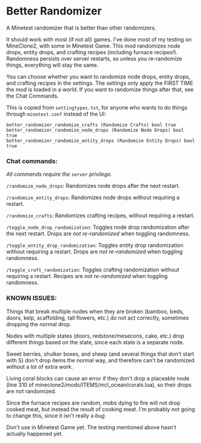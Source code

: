 # Better Randomizer
A Minetest randomizer that is better than other randomizers.

It should work with most (if not all) games. I've done most of my testing on MineClone2, with some in Minetest Game. This mod randomizes node drops, entity drops, and crafting recipes (including furnace recipes!). Randomness persists over server restarts, so unless you re-randomize things, everything will stay the same.

You can choose whether you want to randomize node drops, entity drops, and crafting recipes in the settings. The settings only apply the FIRST TIME the mod is loaded in a world. If you want to randomize things after that, see the Chat Commands.

This is copied from `settingtypes.txt`, for anyone who wants to do things through `minetest.conf` instead of the UI:
```
better_randomizer_randomize_crafts (Randomize Crafts) bool true
better_randomizer_randomize_node_drops (Randomize Node Drops) bool true
better_randomizer_randomize_entity_drops (Randomize Entity Drops) bool true
```

### Chat commands:
*All commands require the `server` privilege.*

`/randomize_node_drops`: Randomizes node drops after the next restart.

`/randomize_entity_drops`: Randomizes node drops without requiring a restart.

`/randomize_crafts`: Randomizes crafting recipes, without requiring a restart.

`/toggle_node_drop_randomization`: Toggles node drop randomization after the next restart. Drops are *not re-randomized* when toggling randomness.

`/toggle_entity_drop_randomization`: Toggles entity drop randomization without requiring a restart. Drops are *not re-randomized* when toggling randomness.

`/toggle_craft_randomization`: Toggles crafting randomization without requiring a restart. Recipes are *not re-randomized* when toggling randomness.

### KNOWN ISSUES:
Things that break multiple nodes when they are broken (bamboo, beds, doors, kelp, scaffolding, tall flowers, etc.) do not act correctly, sometimes dropping the normal drop.

Nodes with multiple states (doors, redstone/mesecons, cake, etc.) drop different things based on the state, since each state is a separate node.

Sweet berries, shulker boxes, and sheep (and several things that don't start with S) don't drop items the normal way, and therefore can't be randomized without a lot of extra work.

Living coral blocks can cause an error if they don't drop a placeable node (line 310 of mineclone2/mods/ITEMS/mcl_ocean/corals.lua), so their drops are not randomized.

Since the furnace recipes are random, mobs dying to fire will not drop cooked meat, but instead the result of cooking meat. I'm probably not going to change this, since it isn't really a *bug*.

Don't use in Minetest Game yet. The testing mentioned above hasn't actually happened yet.
